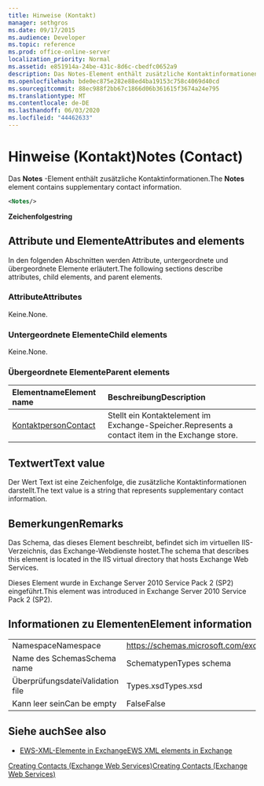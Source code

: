 ```yaml
---
title: Hinweise (Kontakt)
manager: sethgros
ms.date: 09/17/2015
ms.audience: Developer
ms.topic: reference
ms.prod: office-online-server
localization_priority: Normal
ms.assetid: e851914a-24be-431c-8d6c-cbedfc0652a9
description: Das Notes-Element enthält zusätzliche Kontaktinformationen.
ms.openlocfilehash: bde0ec875e282e88ed4ba19153c758c4069d40cd
ms.sourcegitcommit: 88ec988f2bb67c1866d06b361615f3674a24e795
ms.translationtype: MT
ms.contentlocale: de-DE
ms.lasthandoff: 06/03/2020
ms.locfileid: "44462633"
---
```

# <a name="notes-contact"></a><span data-ttu-id="0efac-103">Hinweise (Kontakt)</span><span class="sxs-lookup"><span data-stu-id="0efac-103">Notes (Contact)</span></span>

<span data-ttu-id="0efac-104">Das **Notes** -Element enthält zusätzliche Kontaktinformationen.</span><span class="sxs-lookup"><span data-stu-id="0efac-104">The **Notes** element contains supplementary contact information.</span></span> 
  
```XML
<Notes/>
```

 <span data-ttu-id="0efac-105">**Zeichenfolge**</span><span class="sxs-lookup"><span data-stu-id="0efac-105">**string**</span></span>
## <a name="attributes-and-elements"></a><span data-ttu-id="0efac-106">Attribute und Elemente</span><span class="sxs-lookup"><span data-stu-id="0efac-106">Attributes and elements</span></span>

<span data-ttu-id="0efac-107">In den folgenden Abschnitten werden Attribute, untergeordnete und übergeordnete Elemente erläutert.</span><span class="sxs-lookup"><span data-stu-id="0efac-107">The following sections describe attributes, child elements, and parent elements.</span></span>
  
### <a name="attributes"></a><span data-ttu-id="0efac-108">Attribute</span><span class="sxs-lookup"><span data-stu-id="0efac-108">Attributes</span></span>

<span data-ttu-id="0efac-109">Keine.</span><span class="sxs-lookup"><span data-stu-id="0efac-109">None.</span></span>
  
### <a name="child-elements"></a><span data-ttu-id="0efac-110">Untergeordnete Elemente</span><span class="sxs-lookup"><span data-stu-id="0efac-110">Child elements</span></span>

<span data-ttu-id="0efac-111">Keine.</span><span class="sxs-lookup"><span data-stu-id="0efac-111">None.</span></span>
  
### <a name="parent-elements"></a><span data-ttu-id="0efac-112">Übergeordnete Elemente</span><span class="sxs-lookup"><span data-stu-id="0efac-112">Parent elements</span></span>

|<span data-ttu-id="0efac-113">**Elementname**</span><span class="sxs-lookup"><span data-stu-id="0efac-113">**Element name**</span></span>|<span data-ttu-id="0efac-114">**Beschreibung**</span><span class="sxs-lookup"><span data-stu-id="0efac-114">**Description**</span></span>|
|:-----|:-----|
|[<span data-ttu-id="0efac-115">Kontaktperson</span><span class="sxs-lookup"><span data-stu-id="0efac-115">Contact</span></span>](contact.md) <br/> |<span data-ttu-id="0efac-116">Stellt ein Kontaktelement im Exchange-Speicher.</span><span class="sxs-lookup"><span data-stu-id="0efac-116">Represents a contact item in the Exchange store.</span></span>  <br/> |
   
## <a name="text-value"></a><span data-ttu-id="0efac-117">Textwert</span><span class="sxs-lookup"><span data-stu-id="0efac-117">Text value</span></span>

<span data-ttu-id="0efac-118">Der Wert Text ist eine Zeichenfolge, die zusätzliche Kontaktinformationen darstellt.</span><span class="sxs-lookup"><span data-stu-id="0efac-118">The text value is a string that represents supplementary contact information.</span></span>
  
## <a name="remarks"></a><span data-ttu-id="0efac-119">Bemerkungen</span><span class="sxs-lookup"><span data-stu-id="0efac-119">Remarks</span></span>

<span data-ttu-id="0efac-120">Das Schema, das dieses Element beschreibt, befindet sich im virtuellen IIS-Verzeichnis, das Exchange-Webdienste hostet.</span><span class="sxs-lookup"><span data-stu-id="0efac-120">The schema that describes this element is located in the IIS virtual directory that hosts Exchange Web Services.</span></span>
  
<span data-ttu-id="0efac-121">Dieses Element wurde in Exchange Server 2010 Service Pack 2 (SP2) eingeführt.</span><span class="sxs-lookup"><span data-stu-id="0efac-121">This element was introduced in Exchange Server 2010 Service Pack 2 (SP2).</span></span>
  
## <a name="element-information"></a><span data-ttu-id="0efac-122">Informationen zu Elementen</span><span class="sxs-lookup"><span data-stu-id="0efac-122">Element information</span></span>

|||
|:-----|:-----|
|<span data-ttu-id="0efac-123">Namespace</span><span class="sxs-lookup"><span data-stu-id="0efac-123">Namespace</span></span>  <br/> |https://schemas.microsoft.com/exchange/services/2006/types  <br/> |
|<span data-ttu-id="0efac-124">Name des Schemas</span><span class="sxs-lookup"><span data-stu-id="0efac-124">Schema name</span></span>  <br/> |<span data-ttu-id="0efac-125">Schematypen</span><span class="sxs-lookup"><span data-stu-id="0efac-125">Types schema</span></span>  <br/> |
|<span data-ttu-id="0efac-126">Überprüfungsdatei</span><span class="sxs-lookup"><span data-stu-id="0efac-126">Validation file</span></span>  <br/> |<span data-ttu-id="0efac-127">Types.xsd</span><span class="sxs-lookup"><span data-stu-id="0efac-127">Types.xsd</span></span>  <br/> |
|<span data-ttu-id="0efac-128">Kann leer sein</span><span class="sxs-lookup"><span data-stu-id="0efac-128">Can be empty</span></span>  <br/> |<span data-ttu-id="0efac-129">False</span><span class="sxs-lookup"><span data-stu-id="0efac-129">False</span></span>  <br/> |
   
## <a name="see-also"></a><span data-ttu-id="0efac-130">Siehe auch</span><span class="sxs-lookup"><span data-stu-id="0efac-130">See also</span></span>



- [<span data-ttu-id="0efac-131">EWS-XML-Elemente in Exchange</span><span class="sxs-lookup"><span data-stu-id="0efac-131">EWS XML elements in Exchange</span></span>](ews-xml-elements-in-exchange.md)


[<span data-ttu-id="0efac-132">Creating Contacts (Exchange Web Services)</span><span class="sxs-lookup"><span data-stu-id="0efac-132">Creating Contacts (Exchange Web Services)</span></span>](https://msdn.microsoft.com/library/4845917e-70d1-481c-bbd7-011ec6571789%28Office.15%29.aspx)

